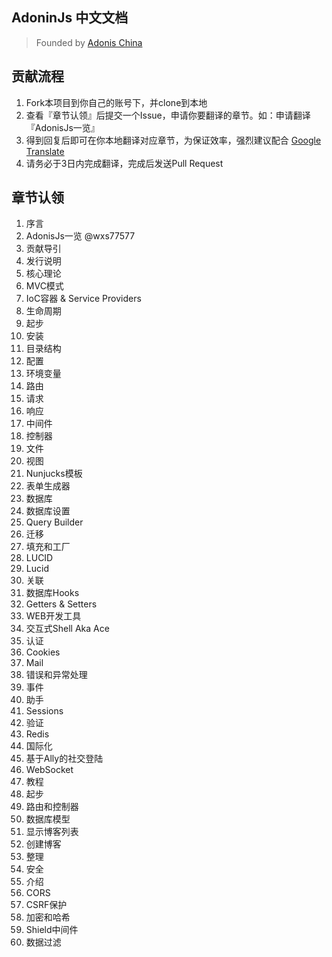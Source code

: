 ## AdoninJs 中文文档
> Founded by [Adonis China](http://adonis-china.org)

## 贡献流程
1. Fork本项目到你自己的账号下，并clone到本地
1. 查看『章节认领』后提交一个Issue，申请你要翻译的章节。如：申请翻译『AdonisJs一览』
1. 得到回复后即可在你本地翻译对应章节，为保证效率，强烈建议配合 [Google Translate](https://translate.google.cn/)
1. 请务必于3日内完成翻译，完成后发送Pull Request

## 章节认领
1. 序言
1. AdonisJs一览 @wxs77577
1. 贡献导引
1. 发行说明
1. 核心理论
1. MVC模式
1. IoC容器 & Service Providers
1. 生命周期
1. 起步
1. 安装
1. 目录结构
1. 配置
1. 环境变量
1. 路由
1. 请求
1. 响应
1. 中间件
1. 控制器
1. 文件
1. 视图
1. Nunjucks模板
1. 表单生成器
1. 数据库
1. 数据库设置
1. Query Builder
1. 迁移
1. 填充和工厂
1. LUCID
1. Lucid
1. 关联
1. 数据库Hooks
1. Getters & Setters
1. WEB开发工具
1. 交互式Shell Aka Ace
1. 认证
1. Cookies
1. Mail
1. 错误和异常处理
1. 事件
1. 助手
1. Sessions
1. 验证
1. Redis
1. 国际化
1. 基于Ally的社交登陆
1. WebSocket
1. 教程
1. 起步
1. 路由和控制器
1. 数据库模型
1. 显示博客列表
1. 创建博客
1. 整理
1. 安全
1. 介绍
1. CORS
1. CSRF保护
1. 加密和哈希
1. Shield中间件
1. 数据过滤